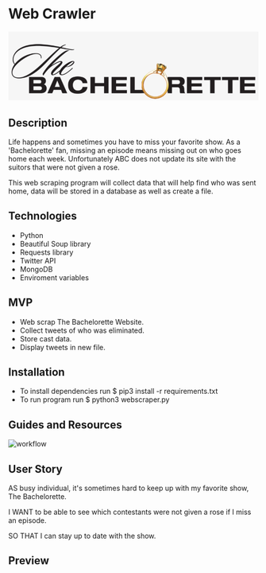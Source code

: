 # Web Crawler

![TheBacheloretteLogo](/img/thebach.png)

## Description

Life happens and sometimes you have to miss your favorite show. As a 'Bachelorette' fan, missing an episode means missing out on who goes home each week. Unfortunately ABC does not update its site with the suitors that were not given a rose.

This web scraping program will collect data that will help find who was sent home, data will be stored in a database as well as create a file.

## Technologies

- Python
- Beautiful Soup library
- Requests library
- Twitter API
- MongoDB
- Enviroment variables

## MVP

- Web scrap The Bachelorette Website.
- Collect tweets of who was eliminated.
- Store cast data.
- Display tweets in new file.

## Installation

- To install dependencies run $ pip3 install -r requirements.txt
- To run program run $ python3 webscraper.py

## Guides and Resources

![workflow](/img/The-Bachekorette-Report.png)

## User Story

AS busy individual, it's sometimes hard to keep up with my favorite show, The Bachelorette.

I WANT to be able to see which contestants were not given a rose if I miss an episode.

SO THAT I can stay up to date with the show.

## Preview
